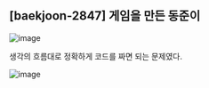 ## [baekjoon-2847] 게임을 만든 동준이

![image](https://user-images.githubusercontent.com/22045163/139077177-ccc8c617-7ad0-499a-95e8-dc9a6d8f7d14.png)

생각의 흐름대로 정확하게 코드를 짜면 되는 문제였다.

![image](https://user-images.githubusercontent.com/22045163/139077023-efa78ce2-2108-480e-a1ac-79d8266400e8.png)
